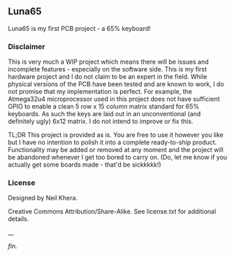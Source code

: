## Luna65
Luna65 is my first PCB project - a 65% keyboard!

### Disclaimer
This is very much a WIP project which means there will be issues and incomplete features - especially on the software side. This is my first hardware project
and I do not claim to be an expert in the field. While physical versions of the PCB have been tested and are known to work, I do not promise that my implementation
is perfect. For example, the Atmega32u4 microprocessor used in this project does not have sufficient GPIO to enable a clean 5 row x 15 column matrix standard for 65%
keyboards. As such the keys are laid out in an unconventional (and definitely ugly) 6x12 matrix. I do not intend to improve or fix this.

TL;DR This project is provided as is. You are free to use it however you like but I have no intention to polish it into a complete ready-to-ship product. Functionality
may be added or removed at any moment and the project will be abandoned whenever I get too bored to carry on.
(Do, let me know if you actually get some boards made - that'd be sickkkkk!)

### License
Designed by Neil Khera.

Creative Commons Attribution/Share-Alike. See license.txt for additional details.

__

_fin._
